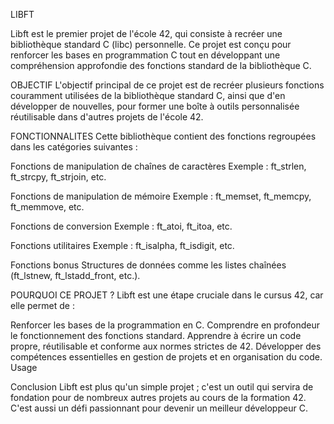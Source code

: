 LIBFT

Libft est le premier projet de l'école 42, qui consiste à recréer une bibliothèque standard C (libc) personnelle. Ce projet est conçu pour renforcer les bases en programmation C tout en développant une compréhension approfondie des fonctions standard de la bibliothèque C.


OBJECTIF
L'objectif principal de ce projet est de recréer plusieurs fonctions couramment utilisées de la bibliothèque standard C, ainsi que d'en développer de nouvelles, pour former une boîte à outils personnalisée réutilisable dans d'autres projets de l'école 42.


FONCTIONNALITES
Cette bibliothèque contient des fonctions regroupées dans les catégories suivantes :

Fonctions de manipulation de chaînes de caractères
Exemple : ft_strlen, ft_strcpy, ft_strjoin, etc.

Fonctions de manipulation de mémoire
Exemple : ft_memset, ft_memcpy, ft_memmove, etc.

Fonctions de conversion
Exemple : ft_atoi, ft_itoa, etc.

Fonctions utilitaires
Exemple : ft_isalpha, ft_isdigit, etc.

Fonctions bonus
Structures de données comme les listes chaînées (ft_lstnew, ft_lstadd_front, etc.).


POURQUOI CE PROJET ?
Libft est une étape cruciale dans le cursus 42, car elle permet de :

Renforcer les bases de la programmation en C.
Comprendre en profondeur le fonctionnement des fonctions standard.
Apprendre à écrire un code propre, réutilisable et conforme aux normes strictes de 42.
Développer des compétences essentielles en gestion de projets et en organisation du code.
Usage


Conclusion
Libft est plus qu'un simple projet ; c'est un outil qui servira de fondation pour de nombreux autres projets au cours de la formation 42. C'est aussi un défi passionnant pour devenir un meilleur développeur C.
